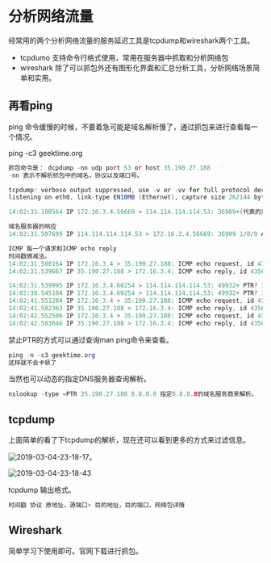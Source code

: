 # 分析网络流量

经常用的两个分析网络流量的服务延迟工具是tcpdump和wireshark两个工具。

- tcpdumo 支持命令行格式使用，常用在服务器中抓取和分析网络包
- wireshark 除了可以抓包外还有图形化界面和汇总分析工具，分析网络场景简单和实用。

## 再看ping

ping 命令缓慢的时候，不要着急可能是域名解析慢了，通过抓包来进行查看每一个情况。

ping -c3 geektime.org

```Java
抓包命令是： dcpdump -nn udp port 53 or host 35.190.27.188
-nn 表示不解析抓包中的域名，协议以及端口号。

tcpdump: verbose output suppressed, use -v or -vv for full protocol decode
listening on eth0, link-type EN10MB (Ethernet), capture size 262144 bytes

14:02:31.100564 IP 172.16.3.4.56669 > 114.114.114.114.53: 36909+(代表的是查询标识值，会出现在响应中，) A?（表示查询的A记录） geektime.org.（查询的域名） (30)（查询的耗费时间）

域名服务器的响应
14:02:31.507699 IP 114.114.114.114.53 > 172.16.3.4.56669: 36909 1/0/0 A 35.190.27.188 (46)

ICMP 每一个请求和ICMP echo reply
时间戳做减法。
14:02:31.508164 IP 172.16.3.4 > 35.190.27.188: ICMP echo request, id 4356, seq 1, length 64
14:02:31.539667 IP 35.190.27.188 > 172.16.3.4: ICMP echo reply, id 4356, seq 1, length 64

14:02:31.539995 IP 172.16.3.4.60254 > 114.114.114.114.53: 49932+ PTR? 188.27.190.35.in-addr.arpa. (44)
14:02:36.545104 IP 172.16.3.4.60254 > 114.114.114.114.53: 49932+ PTR? 188.27.190.35.in-addr.arpa. (44)
14:02:41.551284 IP 172.16.3.4 > 35.190.27.188: ICMP echo request, id 4356, seq 2, length 64
14:02:41.582363 IP 35.190.27.188 > 172.16.3.4: ICMP echo reply, id 4356, seq 2, length 64
14:02:42.552506 IP 172.16.3.4 > 35.190.27.188: ICMP echo request, id 4356, seq 3, length 64
14:02:42.583646 IP 35.190.27.188 > 172.16.3.4: ICMP echo reply, id 4356, seq 3, length 64
```

禁止PTR的方式可以通过查询man ping命令来查看。

```Java
ping -n -c3 geektime.org
这样就不会卡顿了
```

当然也可以动态的指定DNS服务器查询解析。

```Java
nslookup -type =PTR 35.190.27.188 8.8.8.8 指定8.8.8.8的域名服务商来解析。
```

## tcpdump

上面简单的看了下tcpdump的解析，现在还可以看到更多的方式来过滤信息。

![2019-03-04-23-18-17](http://jikelearn.cn/2019-03-04-23-18-17.png)。

![2019-03-04-23-18-43](http://jikelearn.cn/2019-03-04-23-18-43.png)

tcpdump 输出格式。

```Java
时间戳 协议 原地址，源端口> 目的地址，目的端口，网络包详情
```

## Wireshark

简单学习下使用即可。官网下载进行抓包。